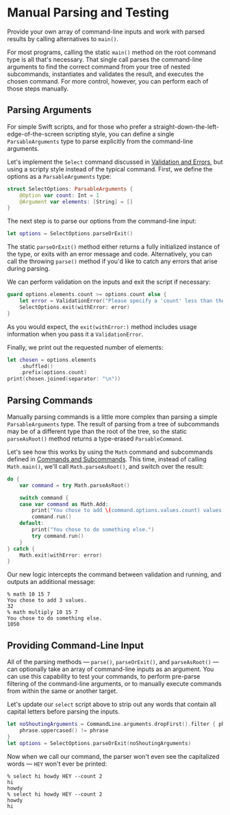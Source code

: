 # Manual Parsing and Testing

Provide your own array of command-line inputs and work with parsed results by calling alternatives to `main()`.

For most programs, calling the static `main()` method on the root command type is all that's necessary. That single call parses the command-line arguments to find the correct command from your tree of nested subcommands, instantiates and validates the result, and executes the chosen command. For more control, however, you can perform each of those steps manually.

## Parsing Arguments

For simple Swift scripts, and for those who prefer a straight-down-the-left-edge-of-the-screen scripting style, you can define a single `ParsableArguments` type to parse explicitly from the command-line arguments.

Let's implement the `Select` command discussed in [Validation and Errors](05%20Validation%20and%20Errors.md), but using a scripty style instead of the typical command. First, we define the options as a `ParsableArguments` type:

```swift
struct SelectOptions: ParsableArguments {
    @Option var count: Int = 1
    @Argument var elements: [String] = []
}
```

The next step is to parse our options from the command-line input:

```swift
let options = SelectOptions.parseOrExit()
```

The static `parseOrExit()` method either returns a fully initialized instance of the type, or exits with an error message and code. Alternatively, you can call the throwing `parse()` method if you'd like to catch any errors that arise during parsing.

We can perform validation on the inputs and exit the script if necessary:

```swift
guard options.elements.count >= options.count else {
    let error = ValidationError("Please specify a 'count' less than the number of elements.")
    SelectOptions.exit(withError: error)
}
```

As you would expect, the `exit(withError:)` method includes usage information when you pass it a `ValidationError`.

Finally, we print out the requested number of elements:

```swift
let chosen = options.elements
    .shuffled()
    .prefix(options.count)
print(chosen.joined(separator: "\n"))
```

## Parsing Commands

Manually parsing commands is a little more complex than parsing a simple `ParsableArguments` type. The result of parsing from a tree of subcommands may be of a different type than the root of the tree, so the static `parseAsRoot()` method returns a type-erased `ParsableCommand`.

Let's see how this works by using the `Math` command and subcommands defined in [Commands and Subcommands](03%20Commands%20and%20Subcommands.md). This time, instead of calling `Math.main()`, we'll call `Math.parseAsRoot()`, and switch over the result:

```swift
do {
    var command = try Math.parseAsRoot()

    switch command {
    case var command as Math.Add:
        print("You chose to add \(command.options.values.count) values.")
        command.run()
    default:
        print("You chose to do something else.")
        try command.run()
    }
} catch {
    Math.exit(withError: error)
}
```
Our new logic intercepts the command between validation and running, and outputs an additional message:

```
% math 10 15 7
You chose to add 3 values.
32
% math multiply 10 15 7
You chose to do something else.
1050
```

## Providing Command-Line Input

All of the parsing methods — `parse()`, `parseOrExit()`, and `parseAsRoot()` — can optionally take an array of command-line inputs as an argument. You can use this capability to test your commands, to perform pre-parse filtering of the command-line arguments, or to manually execute commands from within the same or another target.

Let's update our `select` script above to strip out any words that contain all capital letters before parsing the inputs.

```swift
let noShoutingArguments = CommandLine.arguments.dropFirst().filter { phrase in
    phrase.uppercased() != phrase
}
let options = SelectOptions.parseOrExit(noShoutingArguments)
```

Now when we call our command, the parser won't even see the capitalized words — `HEY` won't ever be printed:

```
% select hi howdy HEY --count 2
hi
howdy
% select hi howdy HEY --count 2
howdy
hi
```









